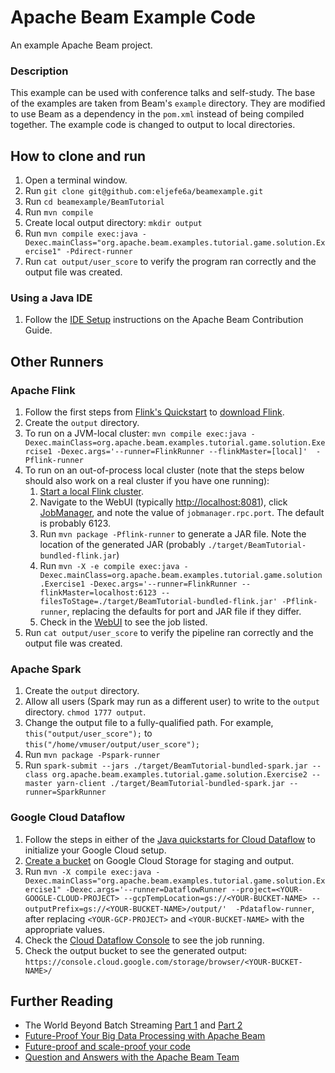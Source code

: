 # Apache Beam Example Code

An example Apache Beam project.

### Description

This example can be used with conference talks and self-study. The base of the examples are taken from Beam's `example` directory. They are modified to use Beam as a dependency in the `pom.xml` instead of being compiled together. The example code is changed to output to local directories.

## How to clone and run

1. Open a terminal window.
1. Run `git clone git@github.com:eljefe6a/beamexample.git`
1. Run `cd beamexample/BeamTutorial`
1. Run `mvn compile`
1. Create local output directory: `mkdir output`
1. Run `mvn compile exec:java -Dexec.mainClass="org.apache.beam.examples.tutorial.game.solution.Exercise1" -Pdirect-runner`
1. Run `cat output/user_score` to verify the program ran correctly and the output file was created.

### Using a Java IDE

1. Follow the [IDE Setup](http://beam.incubator.apache.org/contribute/contribution-guide/#optional-ide-setup) instructions on the Apache Beam Contribution Guide.

## Other Runners

### Apache Flink

1. Follow the first steps from [Flink's Quickstart](https://ci.apache.org/projects/flink/flink-docs-release-1.1/quickstart/setup_quickstart.html) to [download Flink](https://ci.apache.org/projects/flink/flink-docs-release-1.1/quickstart/setup_quickstart.html#download).
1. Create the `output` directory.
1. To run on a JVM-local cluster: `mvn compile exec:java -Dexec.mainClass=org.apache.beam.examples.tutorial.game.solution.Exercise1 -Dexec.args='--runner=FlinkRunner --flinkMaster=[local]'  -Pflink-runner`
1. To run on an out-of-process local cluster (note that the steps below should also work on a real cluster if you have one running):
   1. [Start a local Flink cluster](https://ci.apache.org/projects/flink/flink-docs-release-1.2/quickstart/setup_quickstart.html#start-a-local-flink-cluster).
   1. Navigate to the WebUI (typically [http://localhost:8081](http://localhost:8081)), click [JobManager](http://localhost:8081/#/jobmanager/config), and note the value of `jobmanager.rpc.port`. The default is probably 6123.
   1. Run `mvn package -Pflink-runner` to generate a JAR file. Note the location of the generated JAR (probably `./target/BeamTutorial-bundled-flink.jar`)
   1. Run `mvn -X -e compile exec:java -Dexec.mainClass=org.apache.beam.examples.tutorial.game.solution.Exercise1 -Dexec.args='--runner=FlinkRunner --flinkMaster=localhost:6123 --filesToStage=./target/BeamTutorial-bundled-flink.jar' -Pflink-runner`, replacing the defaults for port and JAR file if they differ.
   1. Check in the [WebUI](http://localhost:8081) to see the job listed.
1. Run `cat output/user_score` to verify the pipeline ran correctly and the output file was created.

### Apache Spark

1. Create the `output` directory.
1. Allow all users (Spark may run as a different user) to write to the `output` directory. `chmod 1777 output`.
1. Change the output file to a fully-qualified path. For example, `this("output/user_score");` to `this("/home/vmuser/output/user_score");`
1. Run `mvn package -Pspark-runner`
1. Run `spark-submit --jars ./target/BeamTutorial-bundled-spark.jar --class org.apache.beam.examples.tutorial.game.solution.Exercise2 --master yarn-client ./target/BeamTutorial-bundled-spark.jar --runner=SparkRunner`


### Google Cloud Dataflow

1. Follow the steps in either of the [Java quickstarts for Cloud Dataflow](https://cloud.google.com/dataflow/docs/quickstarts) to initialize your Google Cloud setup.
1. [Create a bucket](https://cloud.google.com/storage/docs/creating-buckets) on Google Cloud Storage for staging and output.
1. Run `mvn -X compile exec:java -Dexec.mainClass="org.apache.beam.examples.tutorial.game.solution.Exercise1" -Dexec.args='--runner=DataflowRunner --project=<YOUR-GOOGLE-CLOUD-PROJECT> --gcpTempLocation=gs://<YOUR-BUCKET-NAME> --outputPrefix=gs://<YOUR-BUCKET-NAME>/output/'  -Pdataflow-runner`, after replacing `<YOUR-GCP-PROJECT>` and `<YOUR-BUCKET-NAME>` with the appropriate values.
1. Check the [Cloud Dataflow Console](https://console.cloud.google.com/dataflow) to see the job running.
1. Check the output bucket to see the generated output: `https://console.cloud.google.com/storage/browser/<YOUR-BUCKET-NAME>/`

## Further Reading

* The World Beyond Batch Streaming [Part 1](https://www.oreilly.com/ideas/the-world-beyond-batch-streaming-101) and [Part 2](https://www.oreilly.com/ideas/the-world-beyond-batch-streaming-102)
* [Future-Proof Your Big Data Processing with Apache Beam](http://thenewstack.io/apache-beam-will-make-big-difference-organization/)
* [Future-proof and scale-proof your code](https://www.oreilly.com/ideas/future-proof-and-scale-proof-your-code)
* [Question and Answers with the Apache Beam Team](http://www.jesse-anderson.com/2016/07/question-and-answers-with-the-apache-beam-team/)
